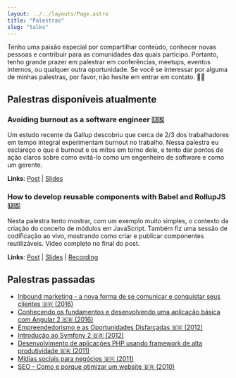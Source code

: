 ```yaml
---
layout: ../../layouts/Page.astro
title: "Palestras"
slug: "talks"
---
```


Tenho uma paixão especial por compartilhar conteúdo, conhecer novas pessoas e contribuir para as comunidades das quais participo. Portanto, tenho grande prazer em palestrar em conferências, meetups, eventos internos, ou qualquer outra oportunidade. Se você se interessar por alguma de minhas palestras, por favor, não hesite em entrar em contato. 👋🏻

## Palestras disponíveis atualmente

### Avoiding burnout as a software engineer 🇺🇸

Um estudo recente da Gallup descobriu que cerca de 2/3 dos trabalhadores em tempo integral experimentam burnout no trabalho. Nessa palestra eu esclareço o que é burnout e os mitos em torno dele, e tento dar pontos de ação claros sobre como evitá-lo como um engenheiro de software e como um gerente.

**Links**: [Post](https://www.hugo.im/blog/avoiding-burnout-as-a-software-engineer) | [Slides](https://docs.google.com/presentation/d/1263EGGzzQI4VQbbpo84kctB7FAhaeQhHDiz9AfHoBxE/edit?usp=sharing)

### How to develop reusable components with Babel and RollupJS 🇺🇸

Nesta palestra tento mostrar, com um exemplo muito simples, o contexto da criação do conceito de módulos em JavaScript. Também fiz uma sessão de codificação ao vivo, mostrando como criar e publicar componentes reutilizáveis. Vídeo completo no final do post.

**Links**: [Post](https://www.hugo.im/blog/how-to-develop-reusable-components-with-babel-and-rollupjs) | [Slides](https://speakerdeck.com/hugomn/how-to-develop-reusable-components-with-babel-and-rollup-dot-js) | [Recording](https://www.youtube.com/watch?v=Dve_bYaAVZ0)

## Palestras passadas

- [Inbound marketing - a nova forma de se comunicar e conquistar seus clientes 🇧🇷 (2016)](https://www.slideshare.net/hugomn/inbound-marketing-a-nova-forma-de-se-comunicar-e-conquistar-seus-clientes)
- [Conhecendo os fundamentos e desenvolvendo uma aplicação básica com Angular 2 🇧🇷 (2016)](https://www.slideshare.net/hugomn/conhecendo-os-fundamentos-e-desenvolvendo-uma-apliao-bsica-com-angular2)
- [Empreendedorismo e as Oportunidades Disfarçadas 🇧🇷 (2012)](https://www.slideshare.net/hugomn/empreendedorismo-e-as-oportunidades-disfaradas)
- [Introdução ao Symfony 2 🇧🇷 (2012)](https://www.slideshare.net/hugomn/introduo-ao-symfony-2)
- [Desenvolvimento de aplicações PHP usando framework de alta produtividade 🇧🇷 (2011)](https://www.slideshare.net/hugomn/symfony-framework-php-de-alta-produtividade)
- [Mídias sociais para negócios 🇧🇷 (2011)](https://www.slideshare.net/hugomn/mdias-sociais-para-negcios)
- [SEO - Como e porque otimizar um website 🇧🇷 (2010)](https://www.slideshare.net/hugomn/seo-como-e-porque-otimizar-um-website-semana-da-informtica-ufv)